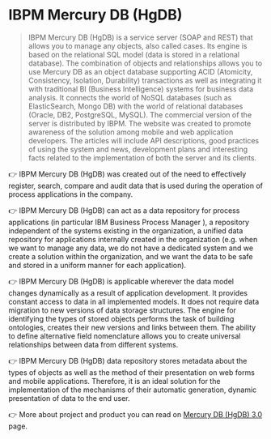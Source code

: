 # IBPM Mercury DB (HgDB) 

> IBPM Mercury DB (HgDB) is a service server (SOAP and REST) that allows you to manage any objects, also called cases. Its engine is based on the relational SQL model (data is stored in a relational database). The combination of objects and relationships allows you to use Mercury DB as an object database supporting ACID (Atomicity, Consistency, Isolation, Durability) transactions as well as integrating it with traditional BI (Business Intelligence) systems for business data analysis. It connects the world of NoSQL databases (such as ElasticSearch, Mongo DB) with the world of relational databases (Oracle, DB2, PostgreSQL, MySQL). The commercial version of the server is distributed by  IBPM. The website was created to promote awareness of the solution among mobile and web application developers. The articles will include API descriptions, good practices of using the system and news, development plans and interesting facts related to the implementation of both the server and its clients.

:point_right: IBPM Mercury DB (HgDB) was created out of the need to effectively register, search, compare and audit data that is used during the operation of process applications in the company.

:point_right: IBPM Mercury DB (HgDB) can act as a data repository for process applications (in particular IBM Business Process Manager ), a repository independent of the systems existing in the organization, a unified data repository for applications internally created in the organization (e.g. when we want to manage any data, we do not have a dedicated system and we create a solution within the organization, and we want the data to be safe and stored in a uniform manner for each application). 

:point_right: IBPM Mercury DB (HgDB) is applicable wherever the data model changes dynamically as a result of application development. It provides constant access to data in all implemented models. It does not require data migration to new versions of data storage structures. The engine for identifying the types of stored objects performs the task of building ontologies, creates their new versions and links between them. The ability to define alternative field nomenclature allows you to create universal relationships between data from different systems.

:point_right: IBPM Mercury DB (HgDB) data repository stores metadata about the types of objects as well as the method of their presentation on  web forms and mobile applications. Therefore, it is an ideal solution for the implementation of the mechanisms of their automatic generation, dynamic presentation of data to the end user.

:point_right: More about project and product you can read on [Mercury DB (HgDB) 3.0](https://hgdb-org.translate.goog/?_x_tr_sl=pl&_x_tr_tl=en&_x_tr_hl=pl&_x_tr_pto=wapp) page.


